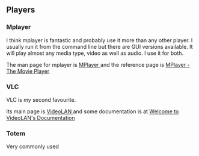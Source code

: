 
##  Players 

###  Mplayer 


I think mplayer is fantastic and probably use it more than any other player.
      I usually run it from the command line but there are GUI versions available.
      It will play almost any media type, video as well as audio. I use it for
      both.


The man page for mplayer is [
	MPlayer
      ](http://www.mplayerhq.hu/DOCS/man/en/mplayer.1.html) and the reference page is [
	MPlayer - The Movie Player
      ](http://www.mplayerhq.hu/DOCS/HTML/en/index.html) 

###  VLC 


VLC is my second favourite.


Its main page is [
	VideoLAN
      ](http://www.videolan.org/vlc/index.html) and some documentation is at [
	Welcome to VideoLAN's Documentation
      ](http://wiki.videolan.org/Documentation:Documentation) 

###  Totem 


Very commonly used
